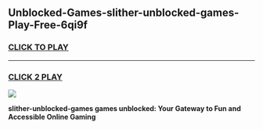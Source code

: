 
## Unblocked-Games-slither-unblocked-games-Play-Free-6qi9f
<h3>
<a href="https://premium76.site?title=slither-unblocked-games&ref=20A">CLICK TO PLAY</a></h3>
<hr>

<h3>
<a href="https://premium76.site?title=slither-unblocked-games&ref=20A">CLICK 2 PLAY</a>
  
</h3>

<a href="https://premium76.site?title=slither-unblocked-games&ref=20A"><img src="https://clearcache.store/games.png"></a>


**slither-unblocked-games games unblocked: Your Gateway to Fun and Accessible Online Gaming**
